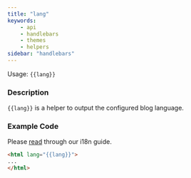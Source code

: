 ```yaml
---
title: "lang"
keywords:
    - api
    - handlebars
    - themes
    - helpers
sidebar: "handlebars"
---
```


Usage: `{{lang}}`

### Description

`{{lang}}` is a helper to output the configured blog language.

### Example Code

Please [read](/docs/i18n) through our i18n guide.

```html
<html lang="{{lang}}">
...
</html>
```

